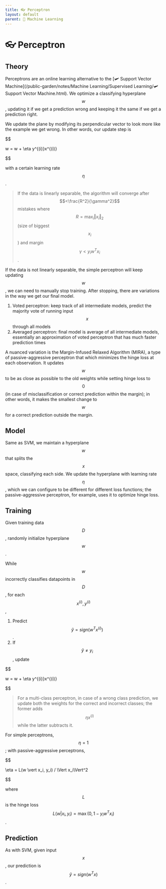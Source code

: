 ```yaml
---
title: 👓 Perceptron
layout: default
parent: 🤖 Machine Learning
---
```


# 👓 Perceptron

## Theory
Perceptrons are an online learning alternative to the [🛩️ Support Vector Machine](/public-garden/notes/Machine Learning/Supervised Learning/🛩️ Support Vector Machine.html). We optimize a classifying hyperplane $$w$$, updating it if we get a prediction wrong and keeping it the same if we get a prediction right.

We update the plane by modifying its perpendicular vector to look more like the example we get wrong. In other words, our update step is 

$$

w = w + \eta y^{(i)}x^{(i)}

$$

with a certain learning rate $$\eta$$.

> If the data is linearly separable, the algorithm will converge after $$<\frac{R^2}{\gamma^2}$$ mistakes where $$R = \max_i \Vert x_i\Vert_2$$ (size of biggest $$x_i$$) and margin $$\gamma < y_iw^Tx_i$$.

If the data is not linearly separable, the simple perceptron will keep updating $$w$$, we can need to manually stop training. After stopping, there are variations in the way we get our final model.
1.  Voted perceptron: keep track of all intermediate models, predict the majority vote of running input $$x$$ through all models
2.  Averaged perceptron: final model is average of all intermediate models, essentially an approximation of voted perceptron that has much faster prediction times

A nuanced variation is the Margin-Infused Relaxed Algorithm (MIRA), a type of passive-aggressive perceptron that which minimizes the hinge loss at each observation. It updates $$w$$ to be as close as possible to the old weights while setting hinge loss to $$0$$ (in case of misclassification or correct prediction within the margin); in other words, it makes the smallest change to $$w$$ for a correct prediction outside the margin.

## Model
Same as SVM, we maintain a hyperplane $$w$$ that splits the $$x$$ space, classifying each side. We update the hyperplane with learning rate $$\eta$$, which we can configure to be different for different loss functions; the passive-aggressive perceptron, for example, uses it to optimize hinge loss.

## Training
Given training data $$D$$, randomly initialize hyperplane $$w$$.

While $$w$$ incorrectly classifies datapoints in $$D$$, for each $$x^{(i)}, y^{(i)}$$,
1. Predict $$\hat{y} = sign(w^Tx^{(i)})$$.
2. If $$\hat{y} \neq y_i$$, update 

$$

w = w + \eta y^{(i)}x^{(i)}

$$

> For a multi-class perceptron, in case of a wrong class prediction, we update both the weights for the correct and incorrect classes; the former adds $$\eta x^{(i)}$$ while the latter subtracts it.

For simple perceptrons, $$\eta = 1$$; with passive-aggressive perceptrons, 

$$

\eta = L(w \vert x_i, y_i) / \Vert x_i\Vert^2

$$

where $$L$$ is the hinge loss $$L(w \vert x_i, y_i) = \max(0, 1 - y_iw^Tx_i)$$.

## Prediction
As with SVM, given input $$x$$, our prediction is $$\hat{y} = sign(w^Tx)$$.
